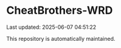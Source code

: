 # CheatBrothers-WRD

Last updated: 2025-06-07 04:51:22

This repository is automatically maintained.
